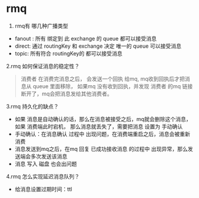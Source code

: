 # rmq
1. rmq有 哪几种广播类型
- fanout : 所有 绑定到 此 exchange 的 queue 都可以接受消息
- direct: 通过 routingKey 和 exchange 决定 唯一的 queue 可以接受消息
- topic: 所有符合 routingKey的 都可以接受消息

2.rmq 如何保证消息的稳定性？
> 消费者 在消费完消息之后， 会发送一个回执 给mq, mq收到回执后才把消息从 queue 里面移除，
如果mq 没有收到回执，并发现 消费者 的mq 链接断开了，mq会把消息发给其他消费者。

3.rmq 持久化的缺点？
- 如果 消息是自动确认的话，那么在消息被接受之后，mq就会删除这个消息，如果 消费端此时宕机，
那么消息就丢失了，需要把消息 设置为 手动确认
- 手动确认：在消息确认 过程中 出现问题，在消费端重启之后，消息会被重新消费
- 消息发送到mq之后，在mq 回复 已成功接收消息 的过程中 出现异常，那么发送端会多次发送该消息
- 消息 写入 磁盘 也会出问题

4.rmq 怎么实现延迟消息队列？
- 给消息设置过期时间：ttl
